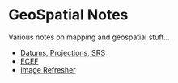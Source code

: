 GeoSpatial Notes
================

Various notes on mapping and geospatial stuff...



* [Datums, Projections, SRS](notes/datums_projections_srs.md)
* [ECEF](notes/ecef.md)
* [Image Refresher](notes/images.md)
